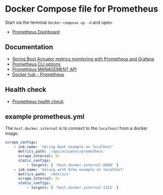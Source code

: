 # Docker Compose file for Prometheus

Start via the terminal `docker-compose up -d` and open:

- [Prometheus Dashboard](http://127.0.0.1:9090/prometheus/)

## Documentation

- [Spring Boot Actuator metrics monitoring with Prometheus and Grafana](https://www.callicoder.com/spring-boot-actuator-metrics-monitoring-dashboard-prometheus-grafana/)
- [Prometheus CLI options](https://gist.github.com/0x0I/eec137d55a26a16d836b84cbc186ab52#file-prometheus-cli-options-L18)
- [Prometheus MANAGEMENT API](https://prometheus.io/docs/prometheus/latest/management_api/)
- [Docker hub - Prometheus](https://hub.docker.com/r/prom/prometheus/)

## Health check

- [Prometheus health check](http://localhost:9090/-/healthy)

## example prometheus.yml

The `host.docker.internal` is to connect to the `localhost` from a docker image.

```yaml
scrape_configs:
    - job_name: 'Spring boot example on localhost'
      metrics_path: '/api/actuator/prometheus'
      scrape_interval: 5s
      static_configs:
          - targets: [ 'host.docker.internal:8080' ]
    - job_name: 'Golang with Echo example on localhost'
      metrics_path: '/metrics'
      scrape_interval: 5s
      static_configs:
          - targets: [ 'host.docker.internal:1323' ]
 
```

